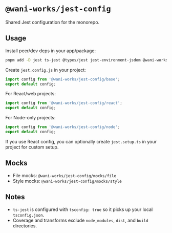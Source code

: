 # `@wani-works/jest-config`

Shared Jest configuration for the monorepo.

## Usage

Install peer/dev deps in your app/package:

```bash
pnpm add -D jest ts-jest @types/jest jest-environment-jsdom @wani-works/jest-config
```

Create `jest.config.js` in your project:

```js
import config from '@wani-works/jest-config/base';
export default config;
```

For React/web projects:

```js
import config from '@wani-works/jest-config/react';
export default config;
```

For Node-only projects:

```js
import config from '@wani-works/jest-config/node';
export default config;
```

If you use React config, you can optionally create `jest.setup.ts` in your project for custom setup.

## Mocks

- File mocks: `@wani-works/jest-config/mocks/file`
- Style mocks: `@wani-works/jest-config/mocks/style`

## Notes

- `ts-jest` is configured with `tsconfig: true` so it picks up your local `tsconfig.json`.
- Coverage and transforms exclude `node_modules`, `dist`, and `build` directories.
